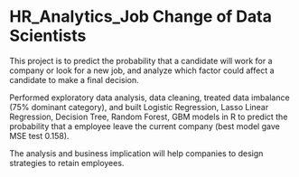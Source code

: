 # HR_Analytics_Job Change of Data Scientists

This project is to predict the probability that a candidate will work for a company or look for a new job, and analyze which factor could affect a candidate to make a final decision.

Performed exploratory data analysis, data cleaning, treated data imbalance (75% dominant category), and built
Logistic Regression, Lasso Linear Regression, Decision Tree, Random Forest, GBM models in R to predict the probability that a employee leave the current company  (best model gave MSE test 0.158).

The analysis and business implication will help companies to design strategies to retain employees.
